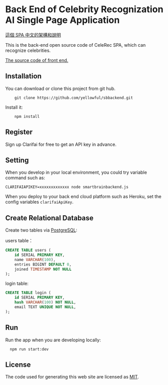 # Back End of Celebrity Recognization AI Single Page Application

[這個 SPA 中文的架構和說明](https://www.bdr.rocks/project/ai-%E6%98%8E%E6%98%9F%E8%BE%A8%E8%AD%98-spa-%E5%85%A8%E7%AB%AF%E5%B0%88%E6%A1%88/ "這個 SPA 中文的架構和說明")

This is the back-end open source code of CeleRec SPA, which can recognize celebrities.

[The source code of front end.](https://github.com/yellowful/celerec)

## Installation

You can download or clone this project from git hub.

```shell
    git clone https://github.com/yellowful/sbbackend.git
```

Install it:

```shell
    npm install
```

## Register

Sign up Clarifai for free to get an API key in advance.

## Setting

When you develop in your local environment, you could try variable command such as:

```shell
CLARIFAIAPIKEY=xxxxxxxxxxxxx node smartbrainbackend.js
```

When you deploy to your back end cloud platform such as Heroku, set the config variables `clarifaiApiKey`.

## Create Relational Database

Create two tables via [PostgreSQL](https://www.postgresql.org/):

users table：

```sql
CREATE TABLE users (
    id SERIAL PRIMARY KEY,
    name VARCHAR(100),
    entries BIGINT DEFAULT 0,
    joined TIMESTAMP NOT NULL
);
```

login table:

```sql
CREATE TABLE login (
    id SERIAL PRIMARY KEY,
    hash VARCHAR(100) NOT NULL, 
    email TEXT UNIQUE NOT NULL,
);
```

## Run

Run the app when you are developing locally:

```shell
  npm run start:dev
```

## License

The code used for generating this web site are licensed as [MIT](./LICENSE "MIT").
